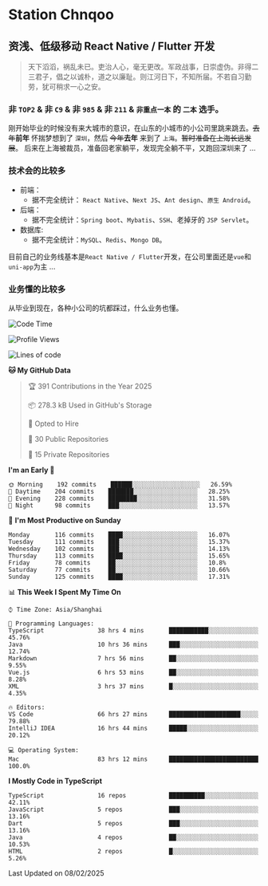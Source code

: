 # Station Chnqoo

## 资浅、低级移动 React Native / Flutter 开发

> 天下滔滔，祸乱未已。吏治人心，毫无更改。军政战事，日崇虚伪。非得二三君子，倡之以诚朴，道之以廉耻。则江河日下，不知所届。不若自习勤劳，犹可稍求一心之安。

### 非 `TOP2` & 非 `C9` & 非 `985` & 非 `211` & `非重点一本` 的 `二本` 选手。

刚开始毕业的时候没有来大城市的意识，在山东的小城市的小公司里跳来跳去。~~去年~~**前年** 怀揣梦想到了 `深圳`，然后 ~~今年~~**去年** 来到了 `上海`。~~暂时准备在上海长远发展~~。
后来在上海被裁员，准备回老家躺平，发现完全躺不平，又跑回深圳来了 ...

### 技术会的比较多

- 前端：
  - 据不完全统计： `React Native`、`Next JS`、`Ant design`、`原生 Android`。
- 后端：
  - 据不完全统计：`Spring boot`、`Mybatis`、`SSH`、老掉牙的 `JSP Servlet`。
- 数据库:
  - 据不完全统计：`MySQL`、`Redis`、`Mongo DB`。

目前自己的业务线基本是`React Native / Flutter`开发，在公司里面还是`vue`和`uni-app`为主 ...

### 业务懂的比较多

从毕业到现在，各种小公司的坑都踩过，什么业务也懂。

<!--START_SECTION:waka-->
![Code Time](http://img.shields.io/badge/Code%20Time-7%2C496%20hrs%2020%20mins-blue)

![Profile Views](http://img.shields.io/badge/Profile%20Views-0-blue)

![Lines of code](https://img.shields.io/badge/From%20Hello%20World%20I%27ve%20Written-442%20Thousand%20lines%20of%20code-blue)

**🐱 My GitHub Data** 

> 🏆 391 Contributions in the Year 2025
 > 
> 📦 278.3 kB Used in GitHub's Storage 
 > 
> 💼 Opted to Hire
 > 
> 📜 30 Public Repositories 
 > 
> 🔑 15 Private Repositories  
 > 
**I'm an Early 🐤** 

```text
🌞 Morning    192 commits    ██████░░░░░░░░░░░░░░░░░░░   26.59% 
🌆 Daytime    204 commits    ███████░░░░░░░░░░░░░░░░░░   28.25% 
🌃 Evening    228 commits    ████████░░░░░░░░░░░░░░░░░   31.58% 
🌙 Night      98 commits     ███░░░░░░░░░░░░░░░░░░░░░░   13.57%

```
📅 **I'm Most Productive on Sunday** 

```text
Monday       116 commits    ████░░░░░░░░░░░░░░░░░░░░░   16.07% 
Tuesday      111 commits    ███░░░░░░░░░░░░░░░░░░░░░░   15.37% 
Wednesday    102 commits    ███░░░░░░░░░░░░░░░░░░░░░░   14.13% 
Thursday     113 commits    ████░░░░░░░░░░░░░░░░░░░░░   15.65% 
Friday       78 commits     ██░░░░░░░░░░░░░░░░░░░░░░░   10.8% 
Saturday     77 commits     ██░░░░░░░░░░░░░░░░░░░░░░░   10.66% 
Sunday       125 commits    ████░░░░░░░░░░░░░░░░░░░░░   17.31%

```


📊 **This Week I Spent My Time On** 

```text
⌚︎ Time Zone: Asia/Shanghai

💬 Programming Languages: 
TypeScript               38 hrs 4 mins       ███████████░░░░░░░░░░░░░░   45.76% 
Java                     10 hrs 36 mins      ███░░░░░░░░░░░░░░░░░░░░░░   12.74% 
Markdown                 7 hrs 56 mins       ██░░░░░░░░░░░░░░░░░░░░░░░   9.55% 
Vue.js                   6 hrs 53 mins       ██░░░░░░░░░░░░░░░░░░░░░░░   8.28% 
XML                      3 hrs 37 mins       █░░░░░░░░░░░░░░░░░░░░░░░░   4.35%

🔥 Editors: 
VS Code                  66 hrs 27 mins      ████████████████████░░░░░   79.88% 
IntelliJ IDEA            16 hrs 44 mins      █████░░░░░░░░░░░░░░░░░░░░   20.12%

💻 Operating System: 
Mac                      83 hrs 12 mins      █████████████████████████   100.0%

```

**I Mostly Code in TypeScript** 

```text
TypeScript               16 repos            ██████████░░░░░░░░░░░░░░░   42.11% 
JavaScript               5 repos             ███░░░░░░░░░░░░░░░░░░░░░░   13.16% 
Dart                     5 repos             ███░░░░░░░░░░░░░░░░░░░░░░   13.16% 
Java                     4 repos             ██░░░░░░░░░░░░░░░░░░░░░░░   10.53% 
HTML                     2 repos             █░░░░░░░░░░░░░░░░░░░░░░░░   5.26%

```



 Last Updated on 08/02/2025
<!--END_SECTION:waka-->

<!---
ChenqiaoStation/ChenqiaoStation is a ✨ special ✨ repository because its `README.md` (this file) appears on your GitHub profile.
You can click the Preview link to take a look at your changes.
--->
